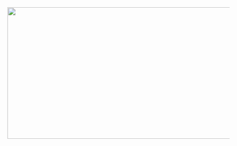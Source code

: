 <a href="https://github.com/devxb/gitanimals">
<img
  src="https://render.gitanimals.org/farms/wijihooooon"
  width="600"
  height="300"
/>
</a>
